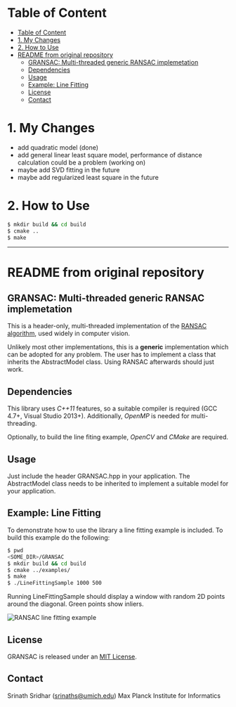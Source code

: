 # Table of Content
- [Table of Content](#table-of-content)
- [1. My Changes](#1-my-changes)
- [2. How to Use](#2-how-to-use)
- [README from original repository](#readme-from-original-repository)
    - [GRANSAC: Multi-threaded generic RANSAC implemetation](#gransac-multi-threaded-generic-ransac-implemetation)
    - [Dependencies](#dependencies)
    - [Usage](#usage)
    - [Example: Line Fitting](#example-line-fitting)
    - [License](#license)
    - [Contact](#contact)

# 1. My Changes
* add quadratic model (done)
* add general linear least square model, performance of distance calculation could be a problem (working on)
* maybe add SVD fitting in the future
* maybe add regularized least square in the future

# 2. How to Use
```bash
$ mkdir build && cd build
$ cmake ..
$ make
```

---
# README from original repository
## GRANSAC: Multi-threaded generic RANSAC implemetation

This is a header-only, multi-threaded implementation of the [RANSAC algorithm](https://en.wikipedia.org/wiki/RANSAC),
used widely in computer vision.

Unlikely most other implementations, this is a **generic** implementation
which can be adopted for any problem. The user has to implement a class that
inherits the AbstractModel class. Using RANSAC afterwards should just work.

## Dependencies

This library uses *C++11* features, so a suitable compiler is required (GCC 4.7+, 
Visual Studio 2013+). Additionally, *OpenMP* is needed for multi-threading.

Optionally, to build the line fiting example, *OpenCV* and *CMake* are required.

## Usage

Just include the header GRANSAC.hpp in your application. The AbstractModel class
needs to be inherited to implement a suitable model for your application.

## Example: Line Fitting

To demonstrate how to use the library a line fitting example is included.
To build this example do the following:

```bash
$ pwd
<SOME_DIR>/GRANSAC
$ mkdir build && cd build
$ cmake ../examples/
$ make
$ ./LineFittingSample 1000 500
```

Running LineFittingSample should display a window with random 2D points around
the diagonal. Green points show inliers.

![RANSAC line fitting example](https://raw.githubusercontent.com/srinath1905/GRANSAC/master/examples/LineFitting.png)

## License

GRANSAC is released under an [MIT License](https://opensource.org/licenses/MIT).

## Contact

Srinath Sridhar (srinaths@umich.edu)
Max Planck Institute for Informatics
